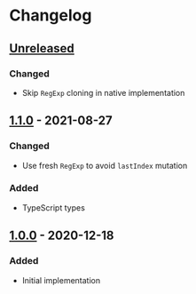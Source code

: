 # Changelog

## [Unreleased][]

### Changed

-   Skip `RegExp` cloning in native implementation

## [1.1.0][] - 2021-08-27

### Changed

-   Use fresh `RegExp` to avoid `lastIndex` mutation

### Added

-   TypeScript types

## [1.0.0][] - 2020-12-18

### Added

-   Initial implementation

[unreleased]: https://github.com/niksy/string-match-all/compare/v1.1.0...HEAD
[1.0.0]: https://github.com/niksy/string-match-all/tree/v1.0.0
[1.1.0]: https://github.com/niksy/string-match-all/tree/v1.1.0
